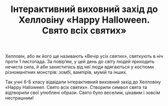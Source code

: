﻿---
title: Інтерактивний виховний захід до Хелловіну «Happy Halloween. Свято всіх святих»
---

Хелловін, або як його ще називають «Вечір усіх святих», святкують в ніч проти 1 листопада. За повір’ям, у цей день до світу людей приходить нечиста сила, й аби захиститись від неї люди вдягаються у костюми різноманітних монстрів: зомбі, вампірів, мумій та інших.

Так учні 6-Б класу відвідали інтерактивний виховний захід до Хелловіну «Happy Halloween. Свято всіх святих». Створили символ свята та відтворили свої улюблені образи. Свято було веселим, цікавим і зовсім нестрашним!

<slideshow />
